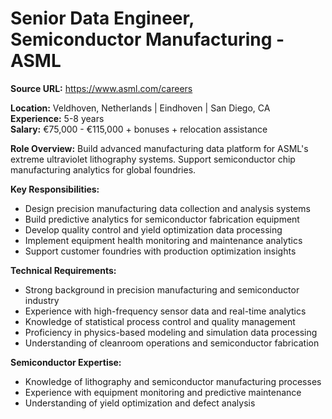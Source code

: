 # Senior Data Engineer, Semiconductor Manufacturing - ASML

**Source URL:** https://www.asml.com/careers

**Location:** Veldhoven, Netherlands | Eindhoven | San Diego, CA  
**Experience:** 5-8 years  
**Salary:** €75,000 - €115,000 + bonuses + relocation assistance

**Role Overview:**
Build advanced manufacturing data platform for ASML's extreme ultraviolet lithography systems. Support semiconductor chip manufacturing analytics for global foundries.

**Key Responsibilities:**
- Design precision manufacturing data collection and analysis systems
- Build predictive analytics for semiconductor fabrication equipment
- Develop quality control and yield optimization data processing
- Implement equipment health monitoring and maintenance analytics
- Support customer foundries with production optimization insights

**Technical Requirements:**
- Strong background in precision manufacturing and semiconductor industry
- Experience with high-frequency sensor data and real-time analytics
- Knowledge of statistical process control and quality management
- Proficiency in physics-based modeling and simulation data processing
- Understanding of cleanroom operations and semiconductor fabrication

**Semiconductor Expertise:**
- Knowledge of lithography and semiconductor manufacturing processes
- Experience with equipment monitoring and predictive maintenance
- Understanding of yield optimization and defect analysis